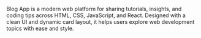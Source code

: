 Blog App is a modern web platform for sharing tutorials, insights, and coding tips across HTML, CSS, JavaScript, and React. Designed with a clean UI and dynamic card layout, it helps users explore web development topics with ease and style.
